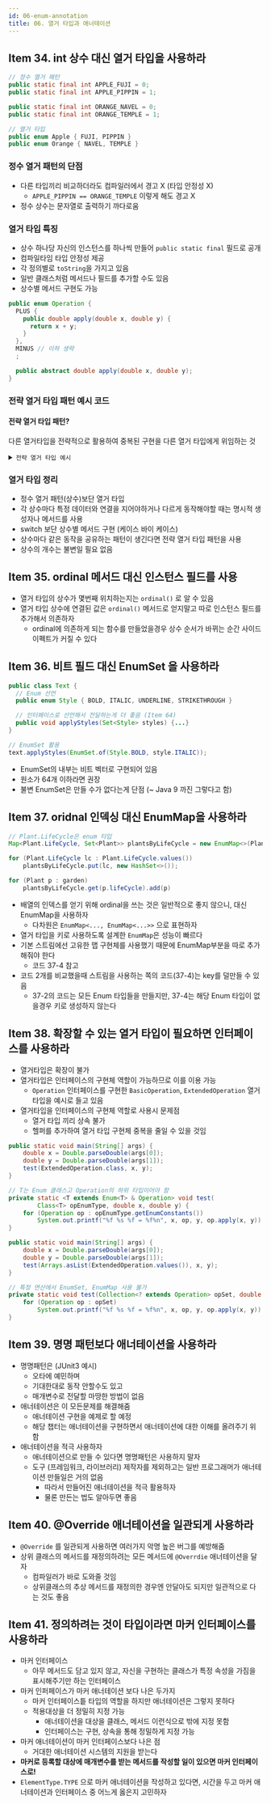 ```yaml
---
id: 06-enum-annotation
title: 06. 열거 타입과 애너테이션
---
```


## Item 34. int 상수 대신 열거 타입을 사용하라

```java title="정수 열거 패턴과 열거 타입"
// 정수 열거 패턴
public static final int APPLE_FUJI = 0;
public static final int APPLE_PIPPIN = 1;

public static final int ORANGE_NAVEL = 0;
public static final int ORANGE_TEMPLE = 1;

// 열거 타입
public enum Apple { FUJI, PIPPIN }
public enum Orange { NAVEL, TEMPLE }
```

### 정수 열거 패턴의 단점

- 다른 타입끼리 비교하더라도 컴파일러에서 경고 X (타입 안정성 X)
  - `APPLE_PIPPIN == ORANGE_TEMPLE` 이렇게 해도 경고 X
- 정수 상수는 문자열로 출력하기 까다로움

### 열거 타입 특징

- 상수 하나당 자신의 인스턴스를 하나씩 만들어 `public static final` 필드로 공개
- 컴파일타임 타입 안정성 제공
- 각 정의별로 `toString`을 가지고 있음
- 일반 클래스처럼 메서드나 필드를 추가할 수도 있음
- 상수별 메서드 구현도 가능

```java title="상수별 메서드 구현 예시"
public enum Operation {
  PLUS {
    public double apply(double x, double y) {
      return x + y;
    }
  },
  MINUS // 이하 생략
  ;

  public abstract double apply(double x, double y);
}
```

### 전략 열거 타입 패턴 예시 코드

#### 전략 열거 타입 패턴?

다른 열거타입을 전략적으로 활용하여 중복된 구현을 다른 열거 타입에게 위임하는 것

<details>

<summary><code>전략 열거 타입 예시</code></summary>

```java
enum PayrollDay {
    MONDAY(WEEKDAY), TUESDAY(WEEKDAY), WEDNESDAY(WEEKDAY),
    THURSDAY(WEEKDAY), FRIDAY(WEEKDAY),
    SATURDAY(WEEKEND), SUNDAY(WEEKEND);

    private final PayType payType;

    PayrollDay(PayType payType) { this.payType = payType }

    int pay(int minutesWorked, int payRate) {
        return payType.pay(minutesWorked, payRate);
    }

    // 전략 열거 타입
    enum PayType {
        WEEKDAY {
            int ovrtimePay(int minsWorked, int payRate) {
                return minsWorked <= MINS_PER_SHIFT ? 0 :
                        (minsWorked - MINS_PER_SHIFT) * payRate / 2;
            }
        },
        WEEKEND {
            int ovrtimePay(int minsWorked, int payRate) {
                return minsWorked * payRate / 2;
            }
        };

        abstract int overtimePay(int mins, int payRate);
        private static final int MINS_PER_SHIFT = 8 * 60;

        int pay(int minsWorked, int payRate) {
            int basePay = minsWorked * payRate;
            return basePay + overtimePay(minsWorked, payRate);
        }
    }
}
```

</details>

### 열거 타입 정리

- 정수 열거 패턴(상수)보단 열거 타입
- 각 상수마다 특정 데이터와 연결을 지어야하거나 다르게 동작해야할 때는 명시적 생성자나 메서드를 사용
- switch 보단 상수별 메서드 구현 (케이스 바이 케이스)
- 상수마다 같은 동작을 공유하는 패턴이 생긴다면 전략 열거 타입 패턴을 사용
- 상수의 개수는 불변일 필요 없음

## Item 35. ordinal 메서드 대신 인스턴스 필드를 사용

- 열거 타입의 상수가 몇번째 위치하는지는 `ordinal()` 로 알 수 있음
- 열거 타입 상수에 연결된 값은 `ordinal()` 메서드로 얻지말고 따로 인스턴스 필드를 추가해서 의존하자
  - ordinal에 의존하게 되는 함수를 만들었을경우 상수 순서가 바뀌는 순간 사이드 이펙트가 커질 수 있다

## Item 36. 비트 필드 대신 EnumSet 을 사용하라

```java title="EnumSet 예시"
public class Text {
  // Enum 선언
  public enum Style { BOLD, ITALIC, UNDERLINE, STRIKETHROUGH }

  // 인터페이스로 선언해서 전달하는게 더 좋음 (Item 64)
  public void applyStyles(Set<Style> styles) {...}
}

// EnumSet 활용
text.applyStyles(EnumSet.of(Style.BOLD, style.ITALIC));
```

- EnumSet의 내부는 비트 벡터로 구현되어 있음
- 원소가 64개 이하라면 권장
- 불변 EnumSet은 만들 수가 없다는게 단점 (~ Java 9 까진 그렇다고 함)

## Item 37. oridnal 인덱싱 대신 EnumMap을 사용하라

```java title="EnumMap으로 열거타입 키를 활용하는 예시"
// Plant.LifeCycle은 enum 타입
Map<Plant.LifeCycle, Set<Plant>> plantsByLifeCycle = new EnumMap<>(Plant.LfieCycle.class);

for (Plant.LifeCycle lc : Plant.LifeCycle.values())
    plantsByLifeCycle.put(lc, new HashSet<>());

for (Plant p : garden)
    plantsByLifeCycle.get(p.lifeCycle).add(p)
```

- 배열의 인덱스를 얻기 위해 ordinal을 쓰는 것은 일반적으로 좋지 않으니, 대신 EnumMap을 사용하자
  - 다차원은 `EnumMap<..., EnumMap<...>>` 으로 표현하자
- 열거 타입을 키로 사용하도록 설계한 `EnumMap`은 성능이 빠르다
- 기본 스트림에선 고유한 맵 구현체를 사용했기 때문에 EnumMap부분을 따로 추가해줘야 한다
  - 코드 37-4 참고
- 코드 2개를 비교했을때 스트림을 사용하는 쪽의 코드(37-4)는 key를 덜만들 수 있음
  - 37-2의 코드는 모든 Enum 타입들을 만들지만, 37-4는 해당 Enum 타입이 없을경우 키로 생성하지 않는다

## Item 38. 확장할 수 있는 열거 타입이 필요하면 인터페이스를 사용하라

- 열거타입은 확장이 불가
- 열거타입은 인터페이스의 구현체 역할이 가능하므로 이를 이용 가능
  - `Operation` 인터페이스를 구현한 `BasicOperation`, `ExtendedOperation` 열거 타입을 예시로 들고 있음
- 열거타입을 인터페이스의 구현체 역할로 사용시 문제점
  - 열거 타입 끼리 상속 불가
  - 헬퍼를 추가하여 열거 타입 구현체 중복을 줄일 수 있을 것임

```java title="테스트 코드 1. genecric method"
public static void main(String[] args) {
    double x = Double.parseDouble(args[0]);
    double y = Double.parseDouble(args[1]);
    test(ExtendedOperation.class, x, y);
}

// T는 Enum 클래스고 Operation의 하위 타입이어야 함
private static <T extends Enum<T> & Operation> void test(
        Class<T> opEnumType, double x, double y) {
    for (Operation op : opEnumType.getEnumConstants())
        System.out.printf("%f %s %f = %f%n", x, op, y, op.apply(x, y));
}
```

```java title="테스트 코드 2. 한정적 와일드 카드"
public static void main(String[] args) {
    double x = Double.parseDouble(args[0]);
    double y = Double.parseDouble(args[1]);
    test(Arrays.asList(ExtendedOperation.values()), x, y);
}

// 특정 연산에서 EnumSet, EnumMap 사용 불가
private static void test(Collection<? extends Operation> opSet, double x, double y) {
    for (Operation op : opSet)
        System.out.printf("%f %s %f = %f%n", x, op, y, op.apply(x, y));
}
```

## Item 39. 명명 패턴보다 애너테이션을 사용하라

- 명명패턴은 (JUnit3 예시)
  - 오타에 예민하며
  - 기대한대로 동작 안할수도 있고
  - 매개변수로 전달할 마땅한 방법이 없음
- 애너테이션은 이 모든문제를 해결해줌
  - 애너테이션 구현을 예제로 할 예정
  - 해당 챕터는 애너테이션을 구현하면서 애너테이션에 대한 이해를 올려주기 위함
- 애너테이션을 적극 사용하자
  - 애너테이션으로 만들 수 있다면 명명패턴은 사용하지 말자
  - 도구 (프레임워크, 라이브러리) 제작자를 제외하고는 일반 프로그래머가 애너테이션 만들일은 거의 없음
    - 따라서 만들어진 애너테이션을 적극 활용하자
    - 물론 만든는 법도 알아두면 좋음

## Item 40. @Override 애너테이션을 일관되게 사용하라

- `@Override` 를 일관되게 사용하면 여러가지 악명 높은 버그를 예방해줌
- 상위 클래스의 메서드를 재정의하려는 모든 메서드에 `@Overrdie` 애너테이션을 달자
  - 컴파일러가 바로 도와줄 것임
  - 상위클래스의 추상 메서드를 재정의한 경우엔 안달아도 되지만 일관적으로 다는 것도 좋음

## Item 41. 정의하려는 것이 타입이라면 마커 인터페이스를 사용하라

- 마커 인터페이스
  - 아무 메서드도 담고 있지 않고, 자신을 구현하는 클래스가 특정 속성을 가짐을 표시해주기만 하는 인터페이스
- 마커 인퍼페이스가 마커 애너테이션 보다 나은 두가지
  - 마커 인터페이스틑 타입의 역할을 하지만 애너테이션은 그렇지 못하다
  - 적용대상을 더 정밀히 지정 가능
    - 애너테이션을 대상을 클래스, 메서드 이런식으로 밖에 지정 못함
    - 인터페이스는 구현, 상속을 통해 정밀하게 지정 가능
- 마커 애너테이션이 마커 인터페이스보다 나은 점
  - 거대한 애너테이션 시스템의 지원을 받는다
- **마커로 등록할 대상에 매개변수를 받는 메서드를 작성할 일이 있으면 마커 인터페이스로!**
- `ElementType.TYPE` 으로 마커 애너테이션을 작성하고 있다면, 시간을 두고 마커 애너테이션과 인터페이스 중 어느게 옳은지 고민하자

